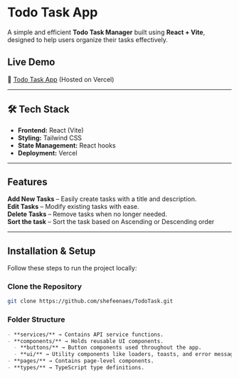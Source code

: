# Todo Task App

A simple and efficient **Todo Task Manager** built using **React + Vite**, designed to help users organize their tasks effectively.

## Live Demo

🔗 [Todo Task App](https://todo-task-tau-two.vercel.app/) (Hosted on Vercel)

---

## 🛠 Tech Stack

- **Frontend:** React (Vite)
- **Styling:** Tailwind CSS
- **State Management:** React hooks
- **Deployment:** Vercel

---

## Features

**Add New Tasks** – Easily create tasks with a title and description.  
**Edit Tasks** – Modify existing tasks with ease.  
**Delete Tasks** – Remove tasks when no longer needed.  
**Sort the task** – Sort the task based on Ascending or Descending order

---

## Installation & Setup

Follow these steps to run the project locally:

### Clone the Repository

```sh
git clone https://github.com/shefeenaes/TodoTask.git
```

### Folder Structure

```md
- **services/** → Contains API service functions.
- **components/** → Holds reusable UI components.
  - **buttons/** → Button components used throughout the app.
  - **ui/** → Utility components like loaders, toasts, and error messages.
- **pages/** → Contains page-level components.
- **types/** → TypeScript type definitions.
```
